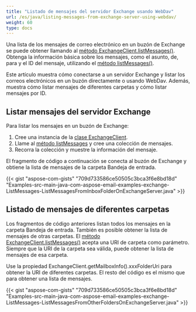 ```yaml
---
title: "Listado de mensajes del servidor Exchange usando WebDav"
url: /es/java/listing-messages-from-exchange-server-using-webdav/
weight: 60
type: docs
---
```


Una lista de los mensajes de correo electrónico en un buzón de Exchange se puede obtener llamando al [método ExchangeClient.listMessages()](https://apireference.aspose.com/email/java/com.aspose.email/exchangeclient#listMessages\(java.lang.String\)). Obtenga la información básica sobre los mensajes, como el asunto, de, para y el ID del mensaje, utilizando el [método listMessages()](https://apireference.aspose.com/email/java/com.aspose.email/exchangeclient#listMessages\(java.lang.String\)).

Este artículo muestra cómo conectarse a un servidor Exchange y listar los correos electrónicos en un buzón directamente o usando WebDav. Además, muestra cómo listar mensajes de diferentes carpetas y cómo listar mensajes por ID.
## **Listar mensajes del servidor Exchange**
Para listar los mensajes en un buzón de Exchange:

1. Cree una instancia de la [clase ExchangeClient](https://apireference.aspose.com/email/java/com.aspose.email/exchangeclient).
1. Llame al [método listMessages](https://apireference.aspose.com/email/java/com.aspose.email/exchangeclient#listMessages\(java.lang.String\)) y cree una colección de mensajes.
1. Recorra la colección y muestre la información del mensaje.

El fragmento de código a continuación se conecta al buzón de Exchange y obtiene la lista de mensajes de la carpeta Bandeja de entrada.

{{< gist "aspose-com-gists" "709d733586ce50505c3bca3f6e8bd18d" "Examples-src-main-java-com-aspose-email-examples-exchange-ListMessages-ListMessagesFromInboxFolderOnExchangeServer.java" >}}
## **Listado de mensajes de diferentes carpetas**
Los fragmentos de código anteriores listan todos los mensajes en la carpeta Bandeja de entrada. También es posible obtener la lista de mensajes de otras carpetas. El [método ExchangeClient.listMessages()](https://apireference.aspose.com/email/java/com.aspose.email/exchangeclient#listMessages\(java.lang.String\)) acepta una URI de carpeta como parámetro. Siempre que la URI de la carpeta sea válida, puede obtener la lista de mensajes de esa carpeta.

Use la propiedad ExchangeClient.getMailboxInfo().xxxFolderUri[](https://apireference.aspose.com/email/java/com.aspose.email/exchangeclient) para obtener la URI de diferentes carpetas. El resto del código es el mismo que para obtener una lista de mensajes.

{{< gist "aspose-com-gists" "709d733586ce50505c3bca3f6e8bd18d" "Examples-src-main-java-com-aspose-email-examples-exchange-ListMessages-ListMessagesFromOtherFoldersOnExchangeServer.java" >}}